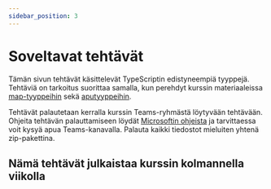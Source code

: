 ```yaml
---
sidebar_position: 3
---
```


# Soveltavat tehtävät

Tämän sivun tehtävät käsittelevät TypeScriptin edistyneempiä tyyppejä. Tehtäviä on tarkoitus suorittaa samalla, kun perehdyt kurssin materiaaleissa [map-tyyppeihin](../tyypit/06-mapped-types.md) sekä [aputyyppeihin](../tyypit/08-utility-types.md).

Tehtävät palautetaan kerralla kurssin Teams-ryhmästä löytyvään tehtävään. Ohjeita tehtävän palauttamiseen löydät [Microsoftin ohjeista](https://support.microsoft.com/en-au/topic/turn-in-an-assignment-in-microsoft-teams-e25f383a-b747-4a0b-b6d5-a2845a52092b) ja tarvittaessa voit kysyä apua Teams-kanavalla. Palauta kaikki tiedostot mieluiten yhtenä zip-pakettina.


## Nämä tehtävät julkaistaa kurssin kolmannella viikolla

<!--
```ts
type MyTodoExercise = {
    title: string;
    description: string;
    completed: boolean;
}
```

## 1. Implement the Typescript pick type (fairly easy)


```ts
type MyPickExercise<T, K> = ???

//should be a type with only title, description, without completed
type OnlyTitleAndDesc = MyPickExercise<MyTodoExercise, 'title' | 'description'>
```

## 2. Implement the Typescript Omit type without using existing utility types ("medium")

You can remap keys in mapped types using the "as" keyword. "T extends string" is like T=string.

In addition need to utilise a conditional deduction logic with the keys in the type (with ? : -syntax).

The never keyword can be used to represent something that should never occur.

```ts
type MyOmitExercise<T, K> = ???
```

## 3: Type that will remove all string elements (medium+)

```ts
type MyRemoveBooleansExercise<T> = ???
```

## 4. Bonus: Or even more generic "OmitByType", where type is e.g. string (hard-)

```ts
type OmitByTypeSolutionExercise<T, U> = ???
```
-->
